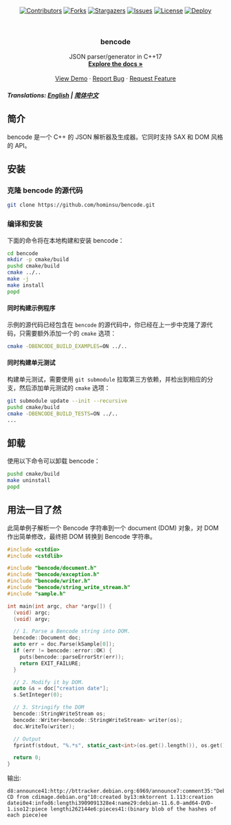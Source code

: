 <!-- PROJECT SHIELDS -->
<p align="center">
<a href="#contributors-"><img src="https://img.shields.io/badge/all_contributors-1-orange.svg?style=for-the-badge" alt="Contributors"></a>
<a href="https://github.com/hominsu/bencode/network/members"><img src="https://img.shields.io/github/forks/hominsu/bencode.svg?style=for-the-badge" alt="Forks"></a>
<a href="https://github.com/hominsu/bencode/stargazers"><img src="https://img.shields.io/github/stars/hominsu/bencode.svg?style=for-the-badge" alt="Stargazers"></a>
<a href="https://github.com/hominsu/bencode/issues"><img src="https://img.shields.io/github/issues/hominsu/bencode.svg?style=for-the-badge" alt="Issues"></a>
<a href="https://github.com/hominsu/bencode/blob/master/LICENSE"><img src="https://img.shields.io/github/license/hominsu/bencode.svg?style=for-the-badge" alt="License"></a>
<a href="https://github.com/hominsu/bencode/actions/workflows/docker-publish.yml"><img src="https://img.shields.io/github/actions/workflow/status/hominsu/slink/go.yml?branch=main&style=for-the-badge" alt="Deploy"></a>
</p>


<!-- PROJECT LOGO -->
<br/>
<div align="center">

<h3 align="center">bencode</h3>

  <p align="center">
    JSON parser/generator in C++17
    <br/>
    <a href="https://me.hauhau.cn/projects/bencode/"><strong>Explore the docs »</strong></a>
    <br/>
    <br/>
    <a href="https://github.com/hominsu/bencode">View Demo</a>
    ·
    <a href="https://github.com/hominsu/bencode/issues">Report Bug</a>
    ·
    <a href="https://github.com/hominsu/bencode/issues">Request Feature</a>
  </p>
</div>

##### Translations: [English](README.md) | [简体中文](README_zh.md)

## 简介

bencode 是一个 C++ 的 JSON 解析器及生成器。它同时支持 SAX 和 DOM 风格的 API。

## 安装

### 克隆 bencode 的源代码

```bash
git clone https://github.com/hominsu/bencode.git
```

### 编译和安装

下面的命令将在本地构建和安装 bencode：

```bash
cd bencode
mkdir -p cmake/build
pushd cmake/build
cmake ../..
make -j
make install
popd
```

#### 同时构建示例程序

示例的源代码已经包含在 `bencode` 的源代码中，你已经在上一步中克隆了源代码，只需要额外添加一个的 `cmake` 选项：

```bash
cmake -DBENCODE_BUILD_EXAMPLES=ON ../..
```

#### 同时构建单元测试

构建单元测试，需要使用 `git submodule` 拉取第三方依赖，并检出到相应的分支，然后添加单元测试的 `cmake` 选项：

```bash
git submodule update --init --recursive
pushd cmake/build
cmake -DBENCODE_BUILD_TESTS=ON ../..
...
```

## 卸载

使用以下命令可以卸载 bencode：

```bash
pushd cmake/build
make uninstall
popd
```

## 用法一目了然

此简单例子解析一个 Bencode 字符串到一个 document (DOM) 对象，对 DOM 作出简单修改，最终把 DOM 转换到 Bencode 字符串。

```cpp
#include <cstdio>
#include <cstdlib>

#include "bencode/document.h"
#include "bencode/exception.h"
#include "bencode/writer.h"
#include "bencode/string_write_stream.h"
#include "sample.h"

int main(int argc, char *argv[]) {
  (void) argc;
  (void) argv;

  // 1. Parse a Bencode string into DOM.
  bencode::Document doc;
  auto err = doc.Parse(kSample[0]);
  if (err != bencode::error::OK) {
    puts(bencode::parseErrorStr(err));
    return EXIT_FAILURE;
  }

  // 2. Modify it by DOM.
  auto &s = doc["creation date"];
  s.SetInteger(0);

  // 3. Stringify the DOM
  bencode::StringWriteStream os;
  bencode::Writer<bencode::StringWriteStream> writer(os);
  doc.WriteTo(writer);

  // Output
  fprintf(stdout, "%.*s", static_cast<int>(os.get().length()), os.get().data());

  return 0;
}
```

输出:

```text
d8:announce41:http://bttracker.debian.org:6969/announce7:comment35:"Debian CD from cdimage.debian.org"10:created by13:mktorrent 1.113:creation datei0e4:infod6:lengthi3909091328e4:name29:debian-11.6.0-amd64-DVD-1.iso12:piece lengthi262144e6:pieces41:(binary blob of the hashes of each piece)ee
```